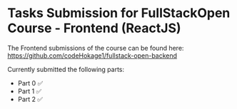 # Tasks Submission for FullStackOpen Course - Frontend (ReactJS)

The Frontend submissions of the course can be found here: https://github.com/codeHokage1/fullstack-open-backend

Currently submitted the following parts:
* Part 0 :white_check_mark:
* Part 1 :white_check_mark:
* Part 2 :white_check_mark:


